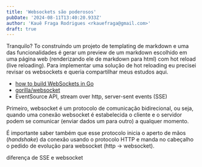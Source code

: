 ```yaml
---
title: 'Websockets são poderosos'
pubDate: '2024-08-11T13:40:20.933Z'
author: 'Kauê Fraga Rodrigues <rkauefraga@gmail.com>'
draft: true
---
```


Tranquilo? To construindo um projeto de templating de markdown e uma das funcionalidades é gerar um preview de um markdown escolhido em uma página web (renderizando ele de markdown para html) com hot reload (live reloading). Para implementar uma solução de hot reloading eu precisei revisar os websockets e queria compartilhar meus estudos aqui.

- [how to build WebSockets in Go](https://yalantis.com/blog/how-to-build-websockets-in-go/)
- [gorilla/websocket](https://github.com/gorilla/websocket)
- EventSource API, stream over http, server-sent events (SSE)

Primeiro, websocket é um protocolo de comunicação bidirecional, ou seja, quando uma conexão websocket é estabelecida o cliente e o servidor podem se comunicar (enviar dados um para outro) a qualquer momento.

É importante saber também que esse protocolo inicia o aperto de mãos (_handshake_) da conexão usando o protocolo HTTP e manda no cabeçalho o pedido de evolução para websocket (http -> websocket).

diferença de SSE e websocket
